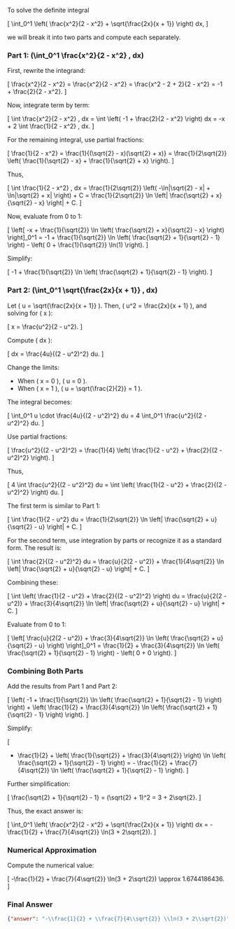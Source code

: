 To solve the definite integral 

\[
\int_0^1 \left( \frac{x^2}{2 - x^2} + \sqrt{\frac{2x}{x + 1}} \right) dx,
\]

we will break it into two parts and compute each separately.

### Part 1: \(\int_0^1 \frac{x^2}{2 - x^2} \, dx\)

First, rewrite the integrand:

\[
\frac{x^2}{2 - x^2} = \frac{x^2}{2 - x^2} = \frac{x^2 - 2 + 2}{2 - x^2} = -1 + \frac{2}{2 - x^2}.
\]

Now, integrate term by term:

\[
\int \frac{x^2}{2 - x^2} \, dx = \int \left( -1 + \frac{2}{2 - x^2} \right) dx = -x + 2 \int \frac{1}{2 - x^2} \, dx.
\]

For the remaining integral, use partial fractions:

\[
\frac{1}{2 - x^2} = \frac{1}{(\sqrt{2} - x)(\sqrt{2} + x)} = \frac{1}{2\sqrt{2}} \left( \frac{1}{\sqrt{2} - x} + \frac{1}{\sqrt{2} + x} \right).
\]

Thus,

\[
\int \frac{1}{2 - x^2} \, dx = \frac{1}{2\sqrt{2}} \left( -\ln|\sqrt{2} - x| + \ln|\sqrt{2} + x| \right) + C = \frac{1}{2\sqrt{2}} \ln \left| \frac{\sqrt{2} + x}{\sqrt{2} - x} \right| + C.
\]

Now, evaluate from 0 to 1:

\[
\left[ -x + \frac{1}{\sqrt{2}} \ln \left( \frac{\sqrt{2} + x}{\sqrt{2} - x} \right) \right]_0^1 = -1 + \frac{1}{\sqrt{2}} \ln \left( \frac{\sqrt{2} + 1}{\sqrt{2} - 1} \right) - \left( 0 + \frac{1}{\sqrt{2}} \ln(1) \right).
\]

Simplify:

\[
-1 + \frac{1}{\sqrt{2}} \ln \left( \frac{\sqrt{2} + 1}{\sqrt{2} - 1} \right).
\]

### Part 2: \(\int_0^1 \sqrt{\frac{2x}{x + 1}} \, dx\)

Let \( u = \sqrt{\frac{2x}{x + 1}} \). Then, \( u^2 = \frac{2x}{x + 1} \), and solving for \( x \):

\[
x = \frac{u^2}{2 - u^2}.
\]

Compute \( dx \):

\[
dx = \frac{4u}{(2 - u^2)^2} du.
\]

Change the limits:
- When \( x = 0 \), \( u = 0 \).
- When \( x = 1 \), \( u = \sqrt{\frac{2}{2}} = 1 \).

The integral becomes:

\[
\int_0^1 u \cdot \frac{4u}{(2 - u^2)^2} du = 4 \int_0^1 \frac{u^2}{(2 - u^2)^2} du.
\]

Use partial fractions:

\[
\frac{u^2}{(2 - u^2)^2} = \frac{1}{4} \left( \frac{1}{2 - u^2} + \frac{2}{(2 - u^2)^2} \right).
\]

Thus,

\[
4 \int \frac{u^2}{(2 - u^2)^2} du = \int \left( \frac{1}{2 - u^2} + \frac{2}{(2 - u^2)^2} \right) du.
\]

The first term is similar to Part 1:

\[
\int \frac{1}{2 - u^2} du = \frac{1}{2\sqrt{2}} \ln \left| \frac{\sqrt{2} + u}{\sqrt{2} - u} \right| + C.
\]

For the second term, use integration by parts or recognize it as a standard form. The result is:

\[
\int \frac{2}{(2 - u^2)^2} du = \frac{u}{2(2 - u^2)} + \frac{1}{4\sqrt{2}} \ln \left| \frac{\sqrt{2} + u}{\sqrt{2} - u} \right| + C.
\]

Combining these:

\[
\int \left( \frac{1}{2 - u^2} + \frac{2}{(2 - u^2)^2} \right) du = \frac{u}{2(2 - u^2)} + \frac{3}{4\sqrt{2}} \ln \left| \frac{\sqrt{2} + u}{\sqrt{2} - u} \right| + C.
\]

Evaluate from 0 to 1:

\[
\left[ \frac{u}{2(2 - u^2)} + \frac{3}{4\sqrt{2}} \ln \left( \frac{\sqrt{2} + u}{\sqrt{2} - u} \right) \right]_0^1 = \frac{1}{2} + \frac{3}{4\sqrt{2}} \ln \left( \frac{\sqrt{2} + 1}{\sqrt{2} - 1} \right) - \left( 0 + 0 \right).
\]

### Combining Both Parts

Add the results from Part 1 and Part 2:

\[
\left( -1 + \frac{1}{\sqrt{2}} \ln \left( \frac{\sqrt{2} + 1}{\sqrt{2} - 1} \right) \right) + \left( \frac{1}{2} + \frac{3}{4\sqrt{2}} \ln \left( \frac{\sqrt{2} + 1}{\sqrt{2} - 1} \right) \right).
\]

Simplify:

\[
- \frac{1}{2} + \left( \frac{1}{\sqrt{2}} + \frac{3}{4\sqrt{2}} \right) \ln \left( \frac{\sqrt{2} + 1}{\sqrt{2} - 1} \right) = - \frac{1}{2} + \frac{7}{4\sqrt{2}} \ln \left( \frac{\sqrt{2} + 1}{\sqrt{2} - 1} \right).
\]

Further simplification:

\[
\frac{\sqrt{2} + 1}{\sqrt{2} - 1} = (\sqrt{2} + 1)^2 = 3 + 2\sqrt{2}.
\]

Thus, the exact answer is:

\[
\int_0^1 \left( \frac{x^2}{2 - x^2} + \sqrt{\frac{2x}{x + 1}} \right) dx = -\frac{1}{2} + \frac{7}{4\sqrt{2}} \ln(3 + 2\sqrt{2}).
\]

### Numerical Approximation

Compute the numerical value:

\[
-\frac{1}{2} + \frac{7}{4\sqrt{2}} \ln(3 + 2\sqrt{2}) \approx 1.6744186436.
\]

### Final Answer

```json
{"answer": "-\\frac{1}{2} + \\frac{7}{4\\sqrt{2}} \\ln(3 + 2\\sqrt{2})", "numerical_answer": "1.6744186436"}
```